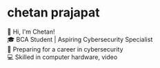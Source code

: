 # chetan prajapat

👋 Hi, I'm Chetan!  
🎓 BCA Student | Aspiring Cybersecurity Specialist  
🔐 Preparing for a career in cybersecurity  
💻 Skilled in computer hardware, video
